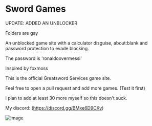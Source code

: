 # Sword Games

UPDATE: ADDED AN UNBLOCKER

Folders are gay

An unblocked game site with a calculator disguise, about:blank and password protection to evade blocking.

The password is 'ronaldoovermessi'

Inspired by foxmoss

This is the official Greatsword Services game site.

Feel free to open a pull request and add more games. (Test it first)

I plan to add at least 30 more myself so this doesn't suck.

My discord: (https://discord.gg/BMxe6D9CKv)

![image](https://github.com/Tacogamerman/Sword-Games/assets/119009502/2128d91c-f051-44a7-a18a-3ca708d2d305)
